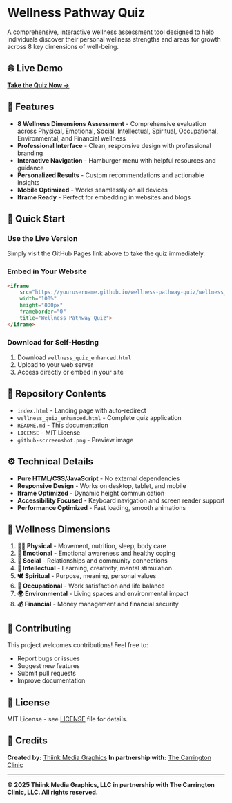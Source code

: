 # Wellness Pathway Quiz

A comprehensive, interactive wellness assessment tool designed to help individuals discover their personal wellness strengths and areas for growth across 8 key dimensions of well-being.


## 🌐 Live Demo

**[Take the Quiz Now →](https://yourusername.github.io/wellness-pathway-quiz/)**

## 🌟 Features

- **8 Wellness Dimensions Assessment** - Comprehensive evaluation across Physical, Emotional, Social, Intellectual, Spiritual, Occupational, Environmental, and Financial wellness
- **Professional Interface** - Clean, responsive design with professional branding
- **Interactive Navigation** - Hamburger menu with helpful resources and guidance
- **Personalized Results** - Custom recommendations and actionable insights
- **Mobile Optimized** - Works seamlessly on all devices
- **Iframe Ready** - Perfect for embedding in websites and blogs

## 🚀 Quick Start

### Use the Live Version
Simply visit the GitHub Pages link above to take the quiz immediately.

### Embed in Your Website
```html
<iframe
    src="https://yourusername.github.io/wellness-pathway-quiz/wellness_quiz_enhanced.html"
    width="100%"
    height="800px"
    frameborder="0"
    title="Wellness Pathway Quiz">
</iframe>
```

### Download for Self-Hosting
1. Download `wellness_quiz_enhanced.html`
2. Upload to your web server
3. Access directly or embed in your site

## 📁 Repository Contents

- `index.html` - Landing page with auto-redirect
- `wellness_quiz_enhanced.html` - Complete quiz application
- `README.md` - This documentation
- `LICENSE` - MIT License
- `github-scrreenshot.png` - Preview image

## ⚙️ Technical Details

- **Pure HTML/CSS/JavaScript** - No external dependencies
- **Responsive Design** - Works on desktop, tablet, and mobile
- **Iframe Optimized** - Dynamic height communication
- **Accessibility Focused** - Keyboard navigation and screen reader support
- **Performance Optimized** - Fast loading, smooth animations

## 🎯 Wellness Dimensions

1. **🏃‍♀️ Physical** - Movement, nutrition, sleep, body care
2. **💙 Emotional** - Emotional awareness and healthy coping
3. **👥 Social** - Relationships and community connections
4. **🧠 Intellectual** - Learning, creativity, mental stimulation
5. **🕊️ Spiritual** - Purpose, meaning, personal values
6. **💼 Occupational** - Work satisfaction and life balance
7. **🌍 Environmental** - Living spaces and environmental impact
8. **💰 Financial** - Money management and financial security

## 🤝 Contributing

This project welcomes contributions! Feel free to:
- Report bugs or issues
- Suggest new features
- Submit pull requests
- Improve documentation

## 📄 License

MIT License - see [LICENSE](LICENSE) file for details.

## 👥 Credits

**Created by:** [Thiink Media Graphics](https://www.thiinkmediagraphics.com/)
**In partnership with:** [The Carrington Clinic](https://www.thecarringtonclinic.com/)

---

**© 2025 Thiink Media Graphics, LLC in partnership with The Carrington Clinic, LLC. All rights reserved.**